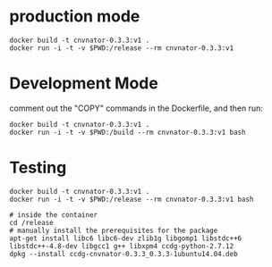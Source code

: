 # production mode

    docker build -t cnvnator-0.3.3:v1 .
    docker run -i -t -v $PWD:/release --rm cnvnator-0.3.3:v1

# Development Mode

comment out the "COPY" commands in the Dockerfile, and then run:

    docker build -t cnvnator-0.3.3:v1 .
    docker run -i -t -v $PWD:/build --rm cnvnator-0.3.3:v1 bash

# Testing

    docker build -t cnvnator-0.3.3:v1 .
    docker run -i -t -v $PWD:/release --rm cnvnator-0.3.3:v1 bash

    # inside the container
    cd /release
    # manually install the prerequisites for the package
    apt-get install libc6 libc6-dev zlib1g libgomp1 libstdc++6 libstdc++-4.8-dev libgcc1 g++ libxpm4 ccdg-python-2.7.12
    dpkg --install ccdg-cnvnator-0.3.3_0.3.3-1ubuntu14.04.deb
